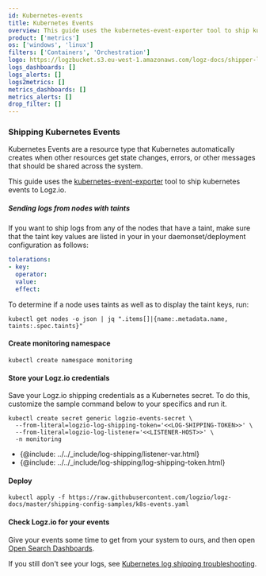 ```yaml
---
id: Kubernetes-events
title: Kubernetes Events
overview: This guide uses the kubernetes-event-exporter tool to ship kubernetes events to Logz.io.
product: ['metrics']
os: ['windows', 'linux']
filters: ['Containers', 'Orchestration']
logo: https://logzbucket.s3.eu-west-1.amazonaws.com/logz-docs/shipper-logos/kubernetes.svg
logs_dashboards: []
logs_alerts: []
logs2metrics: []
metrics_dashboards: []
metrics_alerts: []
drop_filter: []
---
```



### Shipping Kubernetes Events

Kubernetes Events are a resource type that Kubernetes automatically creates when other resources get state changes, errors, or other messages that should be shared across the system.

This guide uses the [kubernetes-event-exporter](https://github.com/opsgenie/kubernetes-event-exporter) tool to ship kubernetes events to Logz.io.

##### Sending logs from nodes with taints

If you want to ship logs from any of the nodes that have a taint, make sure that the taint key values are listed in your in your daemonset/deployment configuration as follows:
  
```yaml
tolerations:
- key: 
  operator: 
  value: 
  effect: 
```
  
To determine if a node uses taints as well as to display the taint keys, run:
  
```
kubectl get nodes -o json | jq ".items[]|{name:.metadata.name, taints:.spec.taints}"
```


 

#### Create monitoring namespace

```shell
kubectl create namespace monitoring
```

#### Store your Logz.io credentials
Save your Logz.io shipping credentials as a Kubernetes secret. To do this, customize the sample command below to your specifics and run it.

```shell
kubectl create secret generic logzio-events-secret \
  --from-literal=logzio-log-shipping-token='<<LOG-SHIPPING-TOKEN>>' \
  --from-literal=logzio-log-listener='<<LISTENER-HOST>>' \
  -n monitoring
```

* {@include: ../../_include/log-shipping/listener-var.html}
* {@include: ../../_include/log-shipping/log-shipping-token.html}

#### Deploy

```shell
kubectl apply -f https://raw.githubusercontent.com/logzio/logz-docs/master/shipping-config-samples/k8s-events.yaml
```

#### Check Logz.io for your events

Give your events some time to get from your system to ours, and then open [Open Search Dashboards](https://app.logz.io/#/dashboard/osd).

If you still don't see your logs, see [Kubernetes log shipping troubleshooting](https://docs.logz.io/user-guide/kubernetes-troubleshooting/).
  
 

